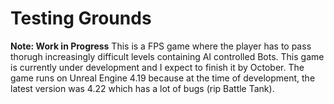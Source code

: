 # Testing Grounds
**Note: Work in Progress**
This is a FPS game where the player has to pass thorugh increasingly difficult levels containing AI controlled Bots. This game is currently under development and I expect to finish it by October. The game runs on Unreal Engine 4.19 because at the time of development, the latest version was 4.22 which has a lot of bugs (rip Battle Tank).
